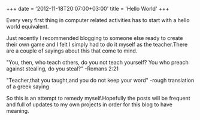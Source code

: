+++
date = '2012-11-18T20:07:00+03:00'
title = 'Hello World'
+++

Every very first thing in computer related activities has to start with a hello world equivalent.

Just recently I recommended blogging to someone else ready to create their own game and I felt I simply had to do it myself as the teacher.There are a couple of sayings about this that come to mind.

"You, then, who teach others, do you not teach yourself? You who preach against stealing, do you steal?" -Romans 2:21

"Teacher,that you taught,and you do not keep your word" -rough translation of a greek saying

So this is an attempt to remedy myself.Hopefully the posts will be frequent and full of updates to my own projects in order for this blog to have meaning.